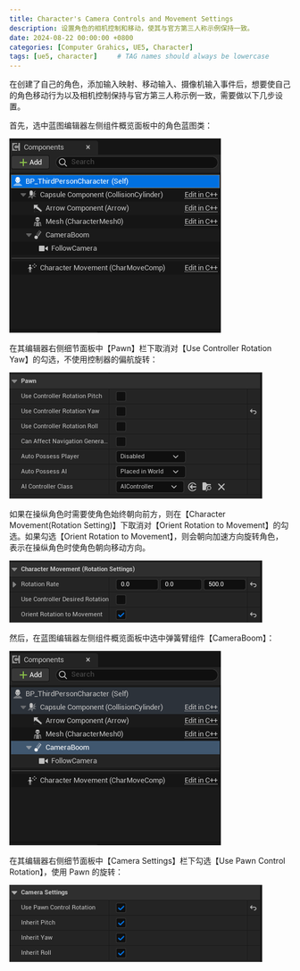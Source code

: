 ```yaml
---
title: Character's Camera Controls and Movement Settings
description: 设置角色的相机控制和移动，使其与官方第三人称示例保持一致。
date: 2024-08-22 00:00:00 +0800
categories: [Computer Grahics, UE5, Character]
tags: [ue5, character]     # TAG names should always be lowercase
---
```


在创建了自己的角色，添加输入映射、移动输入、摄像机输入事件后，想要使自己的角色移动行为以及相机控制保持与官方第三人称示例一致，需要做以下几步设置。

首先，选中蓝图编辑器左侧组件概览面板中的角色蓝图类：

![Components Outliner BP_TPCharacter](/assets/img/post/UE5_3_1-Character-ComponentsOutliner-BP_TPCharacter.png)

在其编辑器右侧细节面板中【Pawn】栏下取消对【Use Controller Rotation Yaw】的勾选，不使用控制器的偏航旋转：

![ComponentsDetails BP_TPCharacter Pawn](/assets/img/post/UE5_3_1-Character-ComponentsDetails-BP_TPCharacter-Pawn.png)

如果在操纵角色时需要使角色始终朝向前方，则在【Character Movement(Rotation Setting)】下取消对【Orient Rotation to Movement】的勾选。如果勾选【Orient Rotation to Movement】，则会朝向加速方向旋转角色，表示在操纵角色时使角色朝向移动方向。

![ComponentsDetails BP_TPCharacter CharacterMovement](/assets/img/post/UE5_3_1-Character-ComponentsDetails-BP_TPCharacter-CharacterMovement.png)

然后，在蓝图编辑器左侧组件概览面板中选中弹簧臂组件【CameraBoom】：

![ComponentsOutliner CameraBloom](/assets/img/post/UE5_3_1-Character-ComponentsOutliner-CameraBloom.png)

在其编辑器右侧细节面板中【Camera Settings】栏下勾选【Use Pawn Control Rotation】，使用 Pawn 的旋转：

![ComponentsDetails CameraBloom CameraSettings](/assets/img/post/UE5_3_1-Character-ComponentsDetails-CameraBloom-CameraSettings.png)

